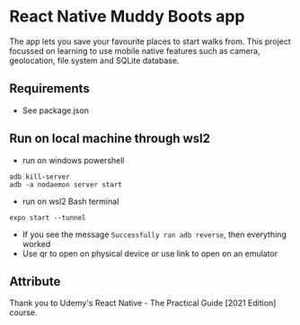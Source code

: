# React Native Muddy Boots app

The app lets you save your favourite places to start walks from. This project focussed on learning to use mobile native features such as camera, geolocation, file system and SQLite database.

## Requirements
- See package.json

## Run on local machine through wsl2
-  run on windows powershell
```
adb kill-server 
adb -a nodaemon server start
``` 
- run on wsl2 Bash terminal
```
expo start --tunnel
```
- If you see the message `Successfully ran adb reverse`, then everything worked
- Use qr to open on physical device or use link to open on an emulator

## Attribute
Thank you to Udemy's React Native - The Practical Guide [2021 Edition] course.
